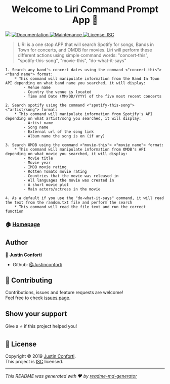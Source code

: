 ﻿<h1 align="center">Welcome to Liri Command Prompt App 👋</h1>
<p>
  <img src="https://img.shields.io/badge/version-1.0.0-blue.svg?cacheSeconds=2592000" />
  <a href="https://github.com/JustinConforti/liri-node-app#readme">
    <img alt="Documentation" src="https://img.shields.io/badge/documentation-yes-brightgreen.svg" target="_blank" />
  </a>
  <a href="https://github.com/JustinConforti/liri-node-app/graphs/commit-activity">
    <img alt="Maintenance" src="https://img.shields.io/badge/Maintained%3F-yes-green.svg" target="_blank" />
  </a>
  <a href="https://github.com/JustinConforti/liri-node-app/blob/master/LICENSE">
    <img alt="License: ISC" src="https://img.shields.io/badge/License-ISC-yellow.svg" target="_blank" />
  </a>
</p>


> LIRI is a one stop APP that will search Spotify for songs, Bands in Town for concerts, and OMDB for movies.
Liri will perform these different actions using simple command words: "concert-this", "spotify-this-song", "movie-this", "do-what-it-says"
	
	1. Search any band's concert dates using the command <"concert-this"> <"band name"> format:
		* This command will manipulate information from the Band In Town API depending on what band name you searched, it will display: 
			- Venue name 
			- Country the venue is located
			- Time and Date (MM/DD/YYYY) of the five most recent concerts
	
	2. Search spotify using the command <"spotify-this-song"> <"artist/song"> format:
		* This command will manipulate information from Spotify's API depending on what artist/song you searched, it will display:
			- Artist name
			- Song name
			- External url of the song link
			- Album name the song is on (if any)

	3. Search OMDB using the command <"movie-this"> <"movie name"> format:
		* This command will manipulate information from OMDB's API depending on what movie you searched, it will display: 
			- Movie title
			- Movie year
			- IMDB movie rating
			- Rotten Tomato movie rating
			- Countries that the movie was released in
			- All languages the movie was created in
			- A short movie plot
			- Main actors/actress in the movie

	4. As a default if you use the "do-what-it-says" command, it will read the text from the random.txt file and perform the search
		* This command will read the file text and run the correct function 
			
		
		 
		 

### 🏠 [Homepage](https://github.com/JustinConforti/liri-node-app#readme)


## Author

👤 **Justin Conforti**

* Github: [@Justinconforti](https://github.com/Justinconforti)

## 🤝 Contributing

Contributions, issues and feature requests are welcome!<br />Feel free to check [issues page](https://github.com/JustinConforti/liri-node-app/issues).

## Show your support

Give a ⭐️ if this project helped you!

## 📝 License

Copyright © 2019 [Justin Conforti](https://github.com/Justinconforti).<br />
This project is [ISC](https://github.com/JustinConforti/liri-node-app/blob/master/LICENSE) licensed.

***
_This README was generated with ❤️ by [readme-md-generator](https://github.com/kefranabg/readme-md-generator)_